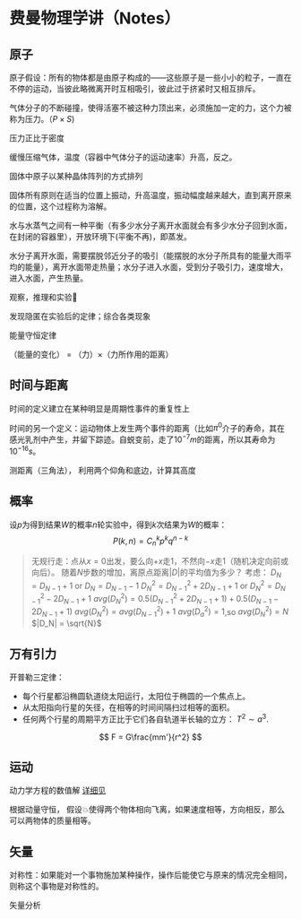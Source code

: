 # 费曼物理学讲（Notes）

## 原子
原子假设：所有的物体都是由原子构成的——这些原子是一些小小的粒子，一直在不停的运动，当彼此略微离开时互相吸引，彼此过于挤紧时又相互排斥。

气体分子的不断碰撞，使得活塞不被这种力顶出来，必须施加一定的力，这个力被称为压力。（$P\times S$)

压力正比于密度

缓慢压缩气体，温度（容器中气体分子的运动速率）升高，反之。

固体中原子以某种晶体阵列的方式排列

固体所有原则在适当的位置上振动，升高温度，振动幅度越来越大，直到离开原来的位置，这个过程称为溶解。

水与水蒸气之间有一种平衡（有多少水分子离开水面就会有多少水分子回到水面，在封闭的容器里），开放环境下(平衡不再)，即蒸发。

水分子离开水面，需要摆脱邻近分子的吸引（能摆脱的水分子所具有的能量大雨平均的能量），离开水面带走热量；水分子进入水面，受到分子吸引力，速度增大，进入水面，产生热量。

观察，推理和实验🧪

发现隐匿在实验后的定律；综合各类现象

能量守恒定律

（能量的变化） = （力）$\times$（力所作用的距离）

## 时间与距离
时间的定义建立在某种明显是周期性事件的重复性上

时间的另一个定义：运动物体上发生两个事件的距离（比如$\pi^0$介子的寿命，其在感光乳剂中产生，并留下踪迹。自蜕变前，走了$10^{-7}m$的距离，所以其寿命为$10^{-16}s$。


测距离（三角法），
利用两个仰角和底边，计算其高度


## 概率

设$p$为得到结果$W$的概率$n$轮实验中，得到$k$次结果为$W$的概率：
$$
P(k, n) = C_n^{k}p^k q^{n-k}
$$

> 无规行走：点从$x=0$出发，要么向$+x$走1，不然向$-x$走1（随机决定向前或向后）。
> 随着$N$步数的增加，离原点距离$|D|$的平均值为多少？
> 考虑：
> $D_N = D_{N-1} + 1$ or $D_N = D_{N-1} -1$
> $D_N^2 = D_{N-1}^2 + 2D_{N-1} + 1$ or $D_N^2 = D_{N-1}^2 - 2D_{N-1} +1$
> $avg(D_N^2) = 0.5(D_{N-1}^2 + 2D_{N-1} + 1)+0.5(D_{N-1}- 2D_{N-1}+1)$
> $avg(D_{N}^2) = avg(D_{N-1}^2) + 1$
> $avg(D_a^2) = 1$,so $avg(D_N^2) = N$
> $|D_N| = \sqrt{N}$
>


## 万有引力

开普勒三定律：
- 每个行星都沿椭圆轨道绕太阳运行，太阳位于椭圆的一个焦点上。
- 从太阳指向行星的矢径，在相等的时间间隔扫过相等的面积。
- 任何两个行星的周期平方正比于它们各自轨道半长轴的立方： $T^2 \sim a^3$.


$$
F = G\frac{mm'}{r^2}
$$

## 运动

动力学方程的数值解
[详细见](https://zhouzhuofei.github.io/reading-notes/HTML/Kinetic%20equation.jl)

根据动量守恒，
假设💥使得两个物体相向飞离，如果速度相等，方向相反，那么可以两物体的质量相等。

## 矢量

对称性：如果能对一个事物施加某种操作，操作后能使它与原来的情况完全相同，则称这个事物是对称性的。

矢量分析



